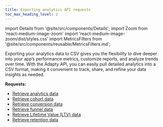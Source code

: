 ```yaml
---
title: Exporting analytics API requests
toc_max_heading_level: 2
---
```


import Details from '@site/src/components/Details';
import Zoom from 'react-medium-image-zoom'
import 'react-medium-image-zoom/dist/styles.css'
import MetricsFilters from '@site/src/components/reusable/MetricsFilters.md';

Exporting your analytics data to CSV gives you the flexibility to dive deeper into your app’s performance metrics, customize reports, and analyze trends over time. With the Adapty API, you can easily pull detailed analytics into a CSV format, making it convenient to track, share, and refine your data insights as needed.

**Requests:**

- [Retrieve analytics data](client-api-retrieve-analytics-data)
- [Retrieve cohort data](client-api-retrieve-cohort-data)
- [Retrieve conversion data](client-api-retrieve-conversion-data)
- [Retrieve funnel data](client-api-retrieve-funnel-data)
- [Retrieve Lifetime Value (LTV) data](client-api-retrieve-ltv)
- [Retrieve retention data](client-api-retrieve-retention-data)
